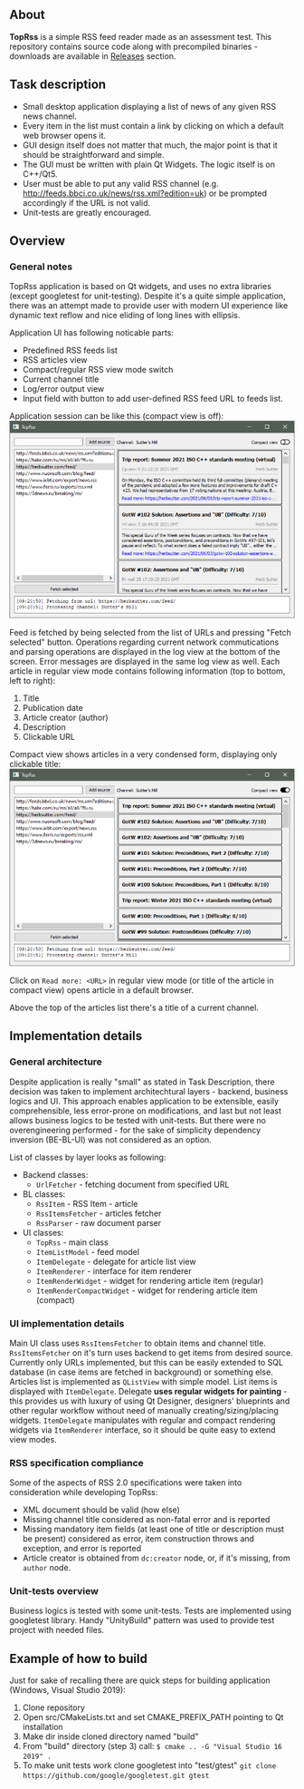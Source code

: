 ## About
__TopRss__ is a simple RSS feed reader made as an assessment test. This repository contains source code along with precompiled binaries - downloads are available in [Releases](https://github.com/sergrt/TopRss/releases) section.

## Task description
- Small desktop application displaying a list of news of any given RSS news channel.
- Every item in the list must contain a link by clicking on which a default web browser opens it.
- GUI design itself does not matter that much, the major point is that it should be straightforward and simple.
- The GUI must be written with plain Qt Widgets. The logic itself is on C++/Qt5.
- User must be able to put any valid RSS channel (e.g. http://feeds.bbci.co.uk/news/rss.xml?edition=uk) or be prompted accordingly if the URL is not valid.
- Unit-tests are greatly encouraged.

## Overview
### General notes
TopRss application is based on Qt widgets, and uses no extra libraries (except googletest for unit-testing). Despite it's a quite simple application, there was an attempt made to provide user with modern UI experience like dynamic text reflow and nice eliding of long lines with ellipsis.

Application UI has following noticable parts:
- Predefined RSS feeds list
- RSS articles view
- Compact/regular RSS view mode switch
- Current channel title
- Log/error output view
- Input field with button to add user-defined RSS feed URL to feeds list.

Application session can be like this (compact view is off):
![Screenshot](/docs/images/TopRss_window.png)

Feed is fetched by being selected from the list of URLs and pressing "Fetch selected" button. Operations regarding current network commutications and parsing operations are displayed in the log view at the bottom of the screen. Error messages are displayed in the same log view as well.
Each article in regular view mode contains following information (top to bottom, left to right):
1. Title
2. Publication date
3. Article creator (author)
4. Description
5. Clickable URL

Compact view shows articles in a very condensed form, displaying only clickable title:
![Screenshot](/docs/images/TopRss_window_compact.png)

Click on `Read more: <URL>` in regular view mode (or title of the article in compact view) opens article in a default browser.

Above the top of the articles list there's a title of a current channel.

## Implementation details
### General architecture
Despite application is really "small" as stated in Task Description, there decision was taken to implement architechtural layers - backend, business logics and UI. This approach enables application to be extensible, easily comprehensible, less error-prone on modifications, and last but not least allows business logics to be tested with unit-tests. But there were no overengineering performed - for the sake of simplicity dependency inversion (BE-BL-UI) was not considered as an option.

List of classes by layer looks as following:

- Backend classes:
  - `UrlFetcher` - fetching document from specified URL
- BL classes:
   - `RssItem` - RSS Item - article
   - `RssItemsFetcher` - articles fetcher
   - `RssParser` - raw document parser
- UI classes:
  - `TopRss` - main class
  - `ItemListModel` - feed model
  - `ItemDelegate` - delegate for article list view
  - `ItemRenderer` - interface for item renderer
  - `ItemRenderWidget` - widget for rendering article item (regular)
  - `ItemRenderCompactWidget` - widget for rendering article item (compact)

### UI implementation details
Main UI class uses `RssItemsFetcher` to obtain items and channel title. `RssItemsFetcher` on it's turn uses backend to get items from desired source. Currently only URLs implemented, but this can be easily extended to SQL database (in case items are fetched in background) or something else.
Articles list is implemented as `QListView` with simple model. List items is displayed with `ItemDelegate`. Delegate __uses regular widgets for painting__ - this provides us with luxury of using Qt Designer, designers' blueprints and other regular workflow without need of manually creating/sizing/placing widgets.
`ItemDelegate` manipulates with regular and compact rendering widgets via `ItemRenderer` interface, so it should be quite easy to extend view modes.

### RSS specification compliance
Some of the aspects of RSS 2.0 specifications were taken into consideration while developing TopRss:
- XML document should be valid (how else)
- Missing channel title considered as non-fatal error and is reported
- Missing mandatory item fields (at least one of title or description must be present) considered as error, item construction throws and exception, and error is reported
- Article creator is obtained from `dc:creator` node, or, if it's missing, from `author` node.

### Unit-tests overview
Business logics is tested with some unit-tests. Tests are implemented using googletest library. Handy "UnityBuild" pattern was used to provide test project with needed files.

## Example of how to build
Just for sake of recalling there are quick steps for building application (Windows, Visual Studio 2019):
1. Clone repository
2. Open src/CMakeLists.txt and set CMAKE_PREFIX_PATH pointing to Qt installation
3. Make dir inside cloned directory named "build"
4. From "build" directory (step 3) call:
   `$ cmake .. -G "Visual Studio 16 2019" .`
5. To make unit tests work clone googletest into "test/gtest"
   `git clone https://github.com/google/googletest.git gtest`